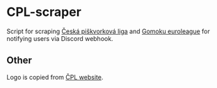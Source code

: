 # CPL-scraper
Script for scraping [Česká piškvorková liga](https://cz.euroleague.cz/) and [Gomoku euroleague](https://euroleague.cz/) for notifying users via Discord webhook.
## Other
Logo is copied from [ČPL website](https://cz.euroleague.cz/img/individual.gif).
